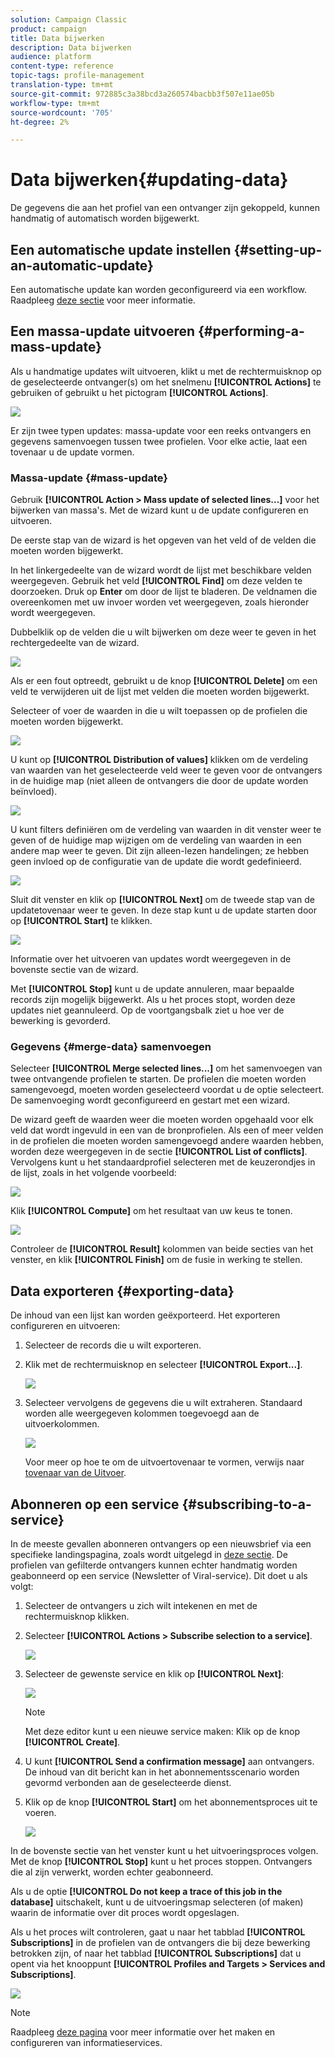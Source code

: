 ```yaml
---
solution: Campaign Classic
product: campaign
title: Data bijwerken
description: Data bijwerken
audience: platform
content-type: reference
topic-tags: profile-management
translation-type: tm+mt
source-git-commit: 972885c3a38bcd3a260574bacbb3f507e11ae05b
workflow-type: tm+mt
source-wordcount: '705'
ht-degree: 2%

---
```



# Data bijwerken{#updating-data}

De gegevens die aan het profiel van een ontvanger zijn gekoppeld, kunnen handmatig of automatisch worden bijgewerkt.

## Een automatische update instellen {#setting-up-an-automatic-update}

Een automatische update kan worden geconfigureerd via een workflow. Raadpleeg [deze sectie](../../workflow/using/update-data.md) voor meer informatie.

## Een massa-update uitvoeren {#performing-a-mass-update}

Als u handmatige updates wilt uitvoeren, klikt u met de rechtermuisknop op de geselecteerde ontvanger(s) om het snelmenu **[!UICONTROL Actions]** te gebruiken of gebruikt u het pictogram **[!UICONTROL Actions]**.

![](assets/s_ncs_user_action_icon.png)

Er zijn twee typen updates: massa-update voor een reeks ontvangers en gegevens samenvoegen tussen twee profielen. Voor elke actie, laat een tovenaar u de update vormen.

### Massa-update {#mass-update}

Gebruik **[!UICONTROL Action > Mass update of selected lines...]** voor het bijwerken van massa&#39;s. Met de wizard kunt u de update configureren en uitvoeren.

De eerste stap van de wizard is het opgeven van het veld of de velden die moeten worden bijgewerkt.

In het linkergedeelte van de wizard wordt de lijst met beschikbare velden weergegeven. Gebruik het veld **[!UICONTROL Find]** om deze velden te doorzoeken. Druk op **Enter** om door de lijst te bladeren. De veldnamen die overeenkomen met uw invoer worden vet weergegeven, zoals hieronder wordt weergegeven.

Dubbelklik op de velden die u wilt bijwerken om deze weer te geven in het rechtergedeelte van de wizard.

![](assets/s_ncs_user_update_wizard01_1.png)

Als er een fout optreedt, gebruikt u de knop **[!UICONTROL Delete]** om een veld te verwijderen uit de lijst met velden die moeten worden bijgewerkt.

Selecteer of voer de waarden in die u wilt toepassen op de profielen die moeten worden bijgewerkt.

![](assets/s_ncs_user_update_wizard01_12.png)

U kunt op **[!UICONTROL Distribution of values]** klikken om de verdeling van waarden van het geselecteerde veld weer te geven voor de ontvangers in de huidige map (niet alleen de ontvangers die door de update worden beïnvloed).

![](assets/s_ncs_user_update_wizard01_2.png)

U kunt filters definiëren om de verdeling van waarden in dit venster weer te geven of de huidige map wijzigen om de verdeling van waarden in een andere map weer te geven. Dit zijn alleen-lezen handelingen; ze hebben geen invloed op de configuratie van de update die wordt gedefinieerd.

![](assets/s_ncs_user_update_wizard01_3.png)

Sluit dit venster en klik op **[!UICONTROL Next]** om de tweede stap van de updatetovenaar weer te geven. In deze stap kunt u de update starten door op **[!UICONTROL Start]** te klikken.

![](assets/s_ncs_user_update_wizard01_4.png)

Informatie over het uitvoeren van updates wordt weergegeven in de bovenste sectie van de wizard.

Met **[!UICONTROL Stop]** kunt u de update annuleren, maar bepaalde records zijn mogelijk bijgewerkt. Als u het proces stopt, worden deze updates niet geannuleerd. Op de voortgangsbalk ziet u hoe ver de bewerking is gevorderd.

### Gegevens {#merge-data} samenvoegen

Selecteer **[!UICONTROL Merge selected lines...]** om het samenvoegen van twee ontvangende profielen te starten. De profielen die moeten worden samengevoegd, moeten worden geselecteerd voordat u de optie selecteert. De samenvoeging wordt geconfigureerd en gestart met een wizard.

De wizard geeft de waarden weer die moeten worden opgehaald voor elk veld dat wordt ingevuld in een van de bronprofielen. Als een of meer velden in de profielen die moeten worden samengevoegd andere waarden hebben, worden deze weergegeven in de sectie **[!UICONTROL List of conflicts]**. Vervolgens kunt u het standaardprofiel selecteren met de keuzerondjes in de lijst, zoals in het volgende voorbeeld:

![](assets/s_ncs_user_merge_wizard01_1.png)

Klik **[!UICONTROL Compute]** om het resultaat van uw keus te tonen.

![](assets/s_ncs_user_merge_wizard01_2.png)

Controleer de **[!UICONTROL Result]** kolommen van beide secties van het venster, en klik **[!UICONTROL Finish]** om de fusie in werking te stellen.

## Data exporteren {#exporting-data}

De inhoud van een lijst kan worden geëxporteerd. Het exporteren configureren en uitvoeren:

1. Selecteer de records die u wilt exporteren.
1. Klik met de rechtermuisknop en selecteer **[!UICONTROL Export...]**.

   ![](assets/s_ncs_user_export_list.png)

1. Selecteer vervolgens de gegevens die u wilt extraheren. Standaard worden alle weergegeven kolommen toegevoegd aan de uitvoerkolommen.

   ![](assets/s_ncs_user_export_list_start.png)

   Voor meer op hoe te om de uitvoertovenaar te vormen, verwijs naar [tovenaar van de Uitvoer](../../platform/using/exporting-data.md#export-wizard).

## Abonneren op een service {#subscribing-to-a-service}

In de meeste gevallen abonneren ontvangers op een nieuwsbrief via een specifieke landingspagina, zoals wordt uitgelegd in [deze sectie](../../delivery/using/managing-subscriptions.md). De profielen van gefilterde ontvangers kunnen echter handmatig worden geabonneerd op een service (Newsletter of Viral-service). Dit doet u als volgt:

1. Selecteer de ontvangers u zich wilt intekenen en met de rechtermuisknop klikken.
1. Selecteer **[!UICONTROL Actions > Subscribe selection to a service]**.

   ![](assets/s_ncs_user_selection_subscribe_service.png)

1. Selecteer de gewenste service en klik op **[!UICONTROL Next]**:

   ![](assets/s_ncs_user_selection_subscribe_service_2.png)

   >[!NOTE]
   >
   >Met deze editor kunt u een nieuwe service maken: Klik op de knop **[!UICONTROL Create]**.

1. U kunt **[!UICONTROL Send a confirmation message]** aan ontvangers. De inhoud van dit bericht kan in het abonnementsscenario worden gevormd verbonden aan de geselecteerde dienst.
1. Klik op de knop **[!UICONTROL Start]** om het abonnementsproces uit te voeren.

   ![](assets/s_ncs_user_selection_subscribe_service_3.png)

In de bovenste sectie van het venster kunt u het uitvoeringsproces volgen. Met de knop **[!UICONTROL Stop]** kunt u het proces stoppen. Ontvangers die al zijn verwerkt, worden echter geabonneerd.

Als u de optie **[!UICONTROL Do not keep a trace of this job in the database]** uitschakelt, kunt u de uitvoeringsmap selecteren (of maken) waarin de informatie over dit proces wordt opgeslagen.

Als u het proces wilt controleren, gaat u naar het tabblad **[!UICONTROL Subscriptions]** in de profielen van de ontvangers die bij deze bewerking betrokken zijn, of naar het tabblad **[!UICONTROL Subscriptions]** dat u opent via het knooppunt **[!UICONTROL Profiles and Targets > Services and Subscriptions]**.

![](assets/s_ncs_user_selection_subscribe_service_4.png)

>[!NOTE]
>
>Raadpleeg [deze pagina](../../delivery/using/managing-subscriptions.md) voor meer informatie over het maken en configureren van informatieservices.

